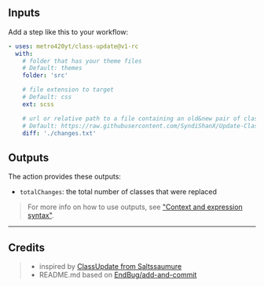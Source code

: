 ## Inputs

Add a step like this to your workflow:

```yml
- uses: metro420yt/class-update@v1-rc
  with:
    # folder that has your theme files
    # Default: themes
    folder: 'src'

    # file extension to target
    # Default: css
    ext: scss

    # url or relative path to a file containing an old&new pair of class names
    # Default: https://raw.githubusercontent.com/SyndiShanX/Update-Classes/main/Changes.txt
    diff: './changes.txt'
```


## Outputs

The action provides these outputs:

- `totalChanges`: the total number of classes that were replaced

> For more info on how to use outputs, see ["Context and expression syntax"](https://docs.github.com/en/free-pro-team@latest/actions/reference/context-and-expression-syntax-for-github-actions).



---
## Credits
> - inspired by [ClassUpdate from Saltssaumure](https://github.com/Saltssaumure/ClassUpdate)
> - README.md based on [EndBug/add-and-commit](https://github.com/EndBug/add-and-commit/blob/v9/README.md)
